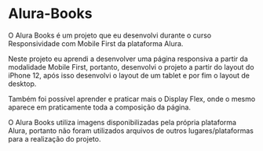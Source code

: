 # Alura-Books

O Alura Books é um projeto que eu desenvolvi durante o curso Responsividade com Mobile First da plataforma Alura.

Neste projeto eu aprendi a desenvolver uma página responsiva a partir da modalidade Mobile First, portanto, desenvolvi o projeto a partir do layout do iPhone 12, após isso desenvolvi o layout de um tablet e por fim o layout de desktop. 

Também foi possível aprender e praticar mais o Display Flex, onde o mesmo aparece em praticamente toda a composição da página. 

O Alura Books utiliza imagens disponibilizadas pela própria plataforma Alura, portanto não foram utilizados arquivos de outros lugares/plataformas para a realização do projeto. 
